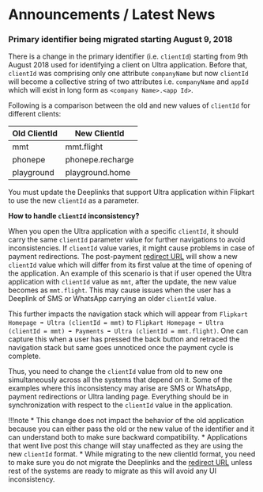 # Announcements / Latest News

### Primary identifier being migrated starting August 9, 2018

There is a change in the primary identifier (i.e. `clientId`) starting from 9th August 2018 used for identifying a client on Ultra application. Before that, `clientId` was comprising only one attribute `companyName` but now `clientId` will become a collective string of two attributes i.e. `companyName` and `appId` which will exist in long form as `<company Name>.<app Id>`.

Following is a comparison between the old and new values of `clientId` for different clients:

| Old ClientId | New ClientId     |
|--------------|------------------|
| mmt          | mmt.flight       |
| phonepe      | phonepe.recharge |
| playground   | playground.home  |


You must update the Deeplinks that support Ultra application within Flipkart to use the new `clientId` as a parameter.

**How to handle `clientId` inconsistency?**

When you open the Ultra application with a specific `clientId`, it should carry the same `clientId` parameter value for further navigations to avoid inconsistencies. If `clientId` value varies, it might cause problems in case of payment redirections. The post-payment [redirect URL](clients#start-payment) will show a new `clientId` value which will differ from its first value at the time of opening of the application. An example of this scenario is that if user opened the Ultra application with `clientId` value as `mmt`, after the update, the new value becomes as `mmt.flight`. This may cause issues when the user has a Deeplink of SMS or WhatsApp carrying an older `clientId` value.

This further impacts the navigation stack which will appear from `Flipkart Homepage ➡ Ultra (clientId = mmt)` to `Flipkart Homepage ➡ Ultra (clientId = mmt) ➡ Payments ➡ Ultra (clientId = mmt.flight)`. One can capture this when a user has pressed the back button and retraced the navigation stack but same goes unnoticed once the payment cycle is complete.

Thus, you need to change the `clientId` value from old to new one simultaneously across all the systems that depend on it. Some of the examples where this inconsistency may arise are SMS or WhatsApp, payment redirections or Ultra landing page. Everything should be in synchronization with respect to the `clientId` value in the application.

!!!note
    * This change does not impact the behavior of the old application because you can either pass the old or the new value of the identifier and it can understand both to make sure backward compatibility.
    * Applications that went live post this change will stay unaffected as they are using the new `clientId` format.
    * While migrating to the new clientId format, you need to make sure you do not migrate the Deeplinks and the [redirect URL](clients#start-payment) unless rest of the systems are ready to migrate as this will avoid any UI inconsistency.

